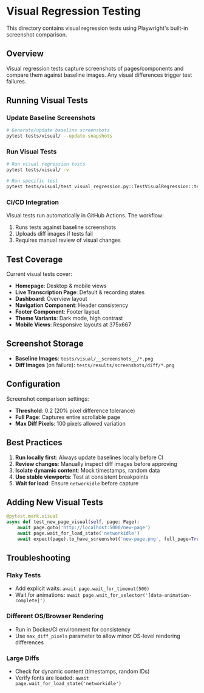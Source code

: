 # Visual Regression Testing

This directory contains visual regression tests using Playwright's built-in screenshot comparison.

## Overview

Visual regression tests capture screenshots of pages/components and compare them against baseline images. Any visual differences trigger test failures.

## Running Visual Tests

### Update Baseline Screenshots
```bash
# Generate/update baseline screenshots
pytest tests/visual/ --update-snapshots
```

### Run Visual Tests
```bash
# Run visual regression tests
pytest tests/visual/ -v

# Run specific test
pytest tests/visual/test_visual_regression.py::TestVisualRegression::test_homepage_visual -v
```

### CI/CD Integration
Visual tests run automatically in GitHub Actions. The workflow:
1. Runs tests against baseline screenshots
2. Uploads diff images if tests fail
3. Requires manual review of visual changes

## Test Coverage

Current visual tests cover:
- **Homepage**: Desktop & mobile views
- **Live Transcription Page**: Default & recording states
- **Dashboard**: Overview layout
- **Navigation Component**: Header consistency
- **Footer Component**: Footer layout
- **Theme Variants**: Dark mode, high contrast
- **Mobile Views**: Responsive layouts at 375x667

## Screenshot Storage

- **Baseline Images**: `tests/visual/__screenshots__/*.png`
- **Diff Images** (on failure): `tests/results/screenshots/diff/*.png`

## Configuration

Screenshot comparison settings:
- **Threshold**: 0.2 (20% pixel difference tolerance)
- **Full Page**: Captures entire scrollable page
- **Max Diff Pixels**: 100 pixels allowed variation

## Best Practices

1. **Run locally first**: Always update baselines locally before CI
2. **Review changes**: Manually inspect diff images before approving
3. **Isolate dynamic content**: Mock timestamps, random data
4. **Use stable viewports**: Test at consistent breakpoints
5. **Wait for load**: Ensure `networkidle` before capture

## Adding New Visual Tests

```python
@pytest.mark.visual
async def test_new_page_visual(self, page: Page):
    await page.goto('http://localhost:5000/new-page')
    await page.wait_for_load_state('networkidle')
    await expect(page).to_have_screenshot('new-page.png', full_page=True)
```

## Troubleshooting

### Flaky Tests
- Add explicit waits: `await page.wait_for_timeout(500)`
- Wait for animations: `await page.wait_for_selector('[data-animation-complete]')`

### Different OS/Browser Rendering
- Run in Docker/CI environment for consistency
- Use `max_diff_pixels` parameter to allow minor OS-level rendering differences

### Large Diffs
- Check for dynamic content (timestamps, random IDs)
- Verify fonts are loaded: `await page.wait_for_load_state('networkidle')`
